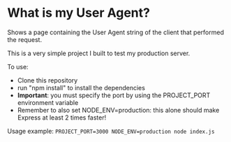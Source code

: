 # What is my User Agent?

Shows a page containing the User Agent string of the client that performed the request.

This is a very simple project I built to test my production server.

To use:
- Clone this repository
- run "npm install" to install the dependencies
- **Important**: you must specify the port by using the PROJECT_PORT environment variable
- Remember to also set NODE_ENV=production: this alone should make Express at least 2 times faster!

Usage example:
`PROJECT_PORT=3000 NODE_ENV=production node index.js`
